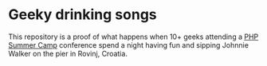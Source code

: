 # Geeky drinking songs

This repository is a proof of what happens when 10+ geeks attending a [PHP Summer Camp](http://phpsummercamp.com) conference spend a night having fun and sipping Johnnie Walker on the pier in Rovinj, Croatia.
